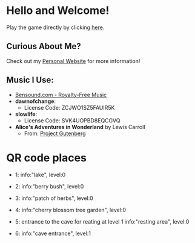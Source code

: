 # Hello and Welcome!   
Play the game directly by clicking [here](https://annazxc.github.io/Gardening-game.github.io/).    
## Curious About Me?    
Check out my [Personal Website](https://annazxc.github.io/) for more information!    

## Music I Use:
- [Bensound.com - Royalty-Free Music](https://www.bensound.com/royalty-free-music)
- **dawnofchange**: 
  - License Code: ZCJWO1SZ5FAUIR5K
- **slowlife**: 
  - License Code: SVK4UOPBD8EQCGVQ
- **Alice's Adventures in Wonderland** by Lewis Carroll
  - From: [Project Gutenberg](https://gutenberg.org/ebooks/11)
  

# QR code places 
- 1: 
    info:"lake",
    level:0

- 2: 
    info:"berry bush",
    level:0

- 3: 
    info:"patch of herbs",
    level:0

- 4: 
    info:"cherry blossom tree garden",
    level:0

- 5:
    entrance to the cave for reating at level 1
    info:"resting area",
    level:0

- 6: 
    info:"cave entrance",
    level:1


